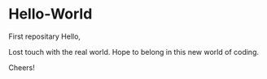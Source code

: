 # Hello-World
First repositary
Hello,

Lost touch with the real world. Hope to belong in this new world of coding.

Cheers!
